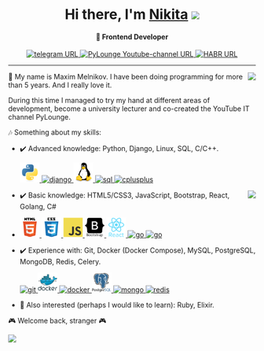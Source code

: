 <h1 align="center">Hi there, I'm <a href="#" target="_blank">Nikita</a> 
<img src="https://github.com/blackcater/blackcater/raw/main/images/Hi.gif" height="32"/></h1>

<h4 align="center">🚸 Frontend Developer </h4>
<div align="center">
<!--   <a href="https://disk.yandex.ru/i/soUuWlOih-ubjA">
    <img aly="My CV URL" src="https://img.shields.io/badge/CV-orange?&style=for-the-badge">
  </a> -->
  </a>
    <a href="https://t.me/clowworm">
    <img alt="telegram URL" src="https://img.shields.io/badge/Telegram-2CA5E0?style=for-the-badge&logo=telegram&logoColor=white">
  </a>
    <a href="https://www.youtube.com/channel/UCru5FZQN_Xa0tKfrBqUIcng">
    <img alt="PyLounge Youtube-channel URL" src="https://img.shields.io/badge/PyLounge-FF0000?logo=youtube&logoColor=white&style=for-the-badge">
  </a>
  <a href="https://habr.com/ru/users/PyLounge/">
    <img alt="HABR URL" src="https://img.shields.io/badge/PyLounge-619EBB?logo=habr&logoColor=white&style=for-the-badge">
  </a>
</div>

---

<img align="right" src="https://github-profile-summary-cards.vercel.app/api/cards/most-commit-language?username=Peopl3s&theme=solarized_dark"/>



:purple_heart: My name is Maxim Melnikov. I have been doing programming for more than 5 years. And I really love it. 

During this time I managed to try my hand at different areas of development, become a university lecturer and co-created the YouTube IT channel PyLounge.



:notes: Something about my skills:



- :heavy_check_mark: Advanced knowledge: Python, Django, Linux, SQL, C/C++.
  
  <a href="https://www.python.org" target="_blank" rel="noreferrer"> <img src="https://raw.githubusercontent.com/devicons/devicon/master/icons/python/python-original.svg" alt="python" width="40" height="40"/> </a>
  <a href="https://www.djangoproject.com/" target="_blank" rel="noreferrer"> <img src="https://cdn.worldvectorlogo.com/logos/django.svg" alt="django" width="40" height="40"/> </a>
<a href="https://www.linux.org/" target="_blank" rel="noreferrer"> <img src="https://raw.githubusercontent.com/devicons/devicon/master/icons/linux/linux-original.svg" alt="linux" width="40" height="40"/> </a>
  <a href="https://cdn.worldvectorlogo.com/logos/amazon-database.svg" target="_blank" rel="noreferrer"> <img src="https://cdn.worldvectorlogo.com/logos/amazon-database.svg" alt="sql" width="40" height="40"/> </a>
  <a href="https://cdn.worldvectorlogo.com/logos/c.svg" target="_blank" rel="noreferrer"> <img src="https://cdn.worldvectorlogo.com/logos/c.svg" alt="cplusplus" width="40" height="40"/> </a>
  
<img align="right" src="https://github-profile-summary-cards.vercel.app/api/cards/stats?username=daniilshat&theme=solarized_dark"/>
  
- :heavy_check_mark: Basic knowledge: HTML5/CSS3, JavaScript, Bootstrap, React, Golang, C#

- 
  <a href="https://www.w3.org/html/" target="_blank" rel="noreferrer"> <img src="https://raw.githubusercontent.com/devicons/devicon/master/icons/html5/html5-original-wordmark.svg" alt="html5" width="40" height="40"/> </a>
  <a href="https://www.w3schools.com/css/" target="_blank" rel="noreferrer"> <img src="https://raw.githubusercontent.com/devicons/devicon/master/icons/css3/css3-original-wordmark.svg" alt="css3" width="40" height="40"/> </a>
<a href="https://developer.mozilla.org/en-US/docs/Web/JavaScript" target="_blank" rel="noreferrer"> <img src="https://raw.githubusercontent.com/devicons/devicon/master/icons/javascript/javascript-original.svg" alt="javascript" width="40" height="40"/> </a>
<a href="https://getbootstrap.com" target="_blank" rel="noreferrer"> <img src="https://raw.githubusercontent.com/devicons/devicon/master/icons/bootstrap/bootstrap-plain-wordmark.svg" alt="bootstrap" width="40" height="40"/> </a>
<a href="https://reactjs.org/" target="_blank" rel="noreferrer"> <img src="https://raw.githubusercontent.com/devicons/devicon/master/icons/react/react-original-wordmark.svg" alt="react" width="40" height="40"/> </a>
<a href="https://cdn.worldvectorlogo.com/logos/go-logo-1.svg" target="_blank" rel="noreferrer"> <img src="https://cdn.worldvectorlogo.com/logos/go-logo-1.svg" alt="go" width="40" height="40"/> </a>
<a href="https://cdn.worldvectorlogo.com/logos/c--4.svg" target="_blank" rel="noreferrer"> <img src="https://cdn.worldvectorlogo.com/logos/c--4.svg" alt="go" width="40" height="40"/> </a>



- :heavy_check_mark: Experience with: Git, Docker (Docker Compose), MySQL, PostgreSQL, MongoDB, Redis, Celery.
  
   <a href="https://git-scm.com/" target="_blank" rel="noreferrer"> <img src="https://www.vectorlogo.zone/logos/git-scm/git-scm-icon.svg" alt="git" width="40" height="40"/> </a>
   <a href="https://www.docker.com/" target="_blank" rel="noreferrer"> <img src="https://raw.githubusercontent.com/devicons/devicon/master/icons/docker/docker-original-wordmark.svg" alt="docker" width="40" height="40"/> </a>
   <a href="https://cdn.worldvectorlogo.com/logos/mysql-6.svg" target="_blank" rel="noreferrer"> <img src="https://cdn.worldvectorlogo.com/logos/mysql-6.svg" alt="docker" width="40" height="40"/> </a><a href="https://www.postgresql.org" target="_blank" rel="noreferrer"> <img src="https://raw.githubusercontent.com/devicons/devicon/master/icons/postgresql/postgresql-original-wordmark.svg" alt="postgresql" width="40" height="40"/> </a>
    <a href="https://cdn.worldvectorlogo.com/logos/mongodb-icon-1.svg" target="_blank" rel="noreferrer"> <img src="https://cdn.worldvectorlogo.com/logos/mongodb-icon-1.svg" alt="mongo" width="40" height="40"/> </a>
    <a href="https://cdn.worldvectorlogo.com/logos/redis.svg" target="_blank" rel="noreferrer"> <img src="https://cdn.worldvectorlogo.com/logos/redis.svg" alt="redis" width="40" height="40"/> </a>
  
- :bookmark: Also interested (perhaps I would like to learn): Ruby, Elixir.

:video_game: Welcome back, stranger :video_game:


<img src="https://github-profile-summary-cards.vercel.app/api/cards/profile-details?username=Peopl3s&theme=solarized_dark"/>
